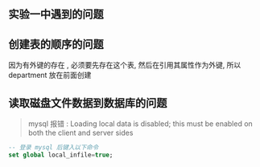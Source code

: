 ## 实验一中遇到的问题
## 创建表的顺序的问题
因为有外键的存在 , 必须要先存在这个表, 然后在引用其属性作为外键, 所以 department 放在前面创建
## 读取磁盘文件数据到数据库的问题

> mysql 报错 : Loading local data is disabled; this must be enabled on both the client and server sides

```sql
-- 登录 mysql 后键入以下命令
set global local_infile=true;
```
